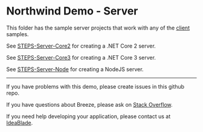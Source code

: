 # Northwind Demo - Server

This folder has the sample server projects that work with any of the [client](../client) samples.

See [STEPS-Server-Core2](STEPS-Server-Core2.md) for creating a .NET Core 2 server.

See [STEPS-Server-Core3](STEPS-Server-Core3.md) for creating a .NET Core 3 server.

See [STEPS-Server-Node](STEPS-Server-Node.md) for creating a NodeJS server.

<hr>
If you have problems with this demo, please create issues in this github repo.

If you have questions about Breeze, please ask on [Stack Overflow](https://stackoverflow.com/questions/tagged/breeze).

If you need help developing your application, please contact us at [IdeaBlade](mailto:info@ideablade.com).
